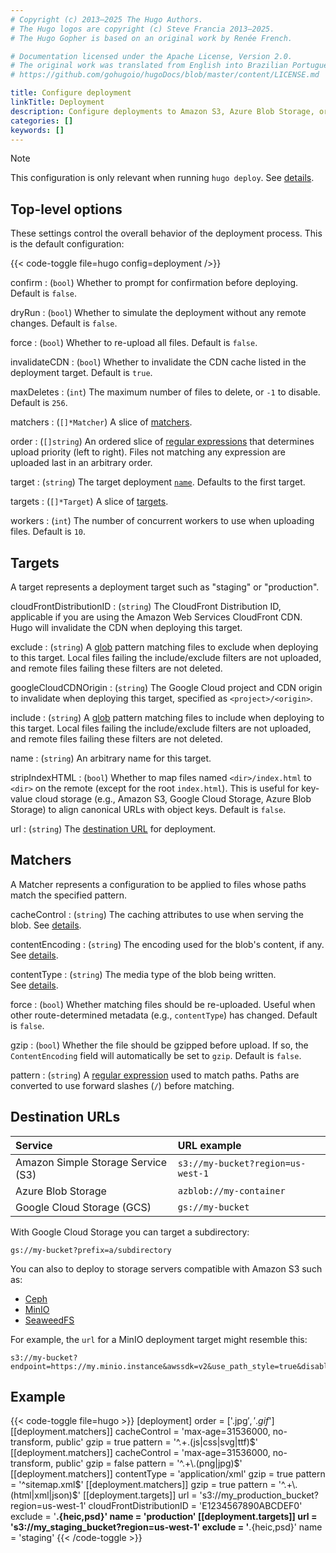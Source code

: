 ```yaml
---
# Copyright (c) 2013–2025 The Hugo Authors.
# The Hugo logos are copyright (c) Steve Francia 2013–2025.
# The Hugo Gopher is based on an original work by Renée French.

# Documentation licensed under the Apache License, Version 2.0.
# The original work was translated from English into Brazilian Portuguese.
# https://github.com/gohugoio/hugoDocs/blob/master/content/LICENSE.md

title: Configure deployment
linkTitle: Deployment
description: Configure deployments to Amazon S3, Azure Blob Storage, or Google Cloud Storage.
categories: []
keywords: []
---
```


> [!note]
> This configuration is only relevant when running `hugo deploy`. See&nbsp;[details](/host-and-deploy/deploy-with-hugo-deploy/).

## Top-level options

These settings control the overall behavior of the deployment process. This is the default configuration:

{{< code-toggle file=hugo config=deployment />}}

confirm
: (`bool`) Whether to prompt for confirmation before deploying. Default is `false`.

dryRun
: (`bool`) Whether to simulate the deployment without any remote changes. Default is `false`.

force
: (`bool`) Whether to re-upload all files. Default is `false`.

invalidateCDN
: (`bool`) Whether to invalidate the CDN cache listed in the deployment target. Default is `true`.

maxDeletes
: (`int`) The maximum number of files to delete, or `-1` to disable. Default is `256`.

matchers
: (`[]*Matcher`) A slice of [matchers](#matchers-1).

order
: (`[]string`) An ordered slice of [regular expressions](g) that determines upload priority (left to right). Files not matching any expression are uploaded last in an arbitrary order.

target
: (`string`) The target deployment [`name`](#name). Defaults to the first target.

targets
: (`[]*Target`) A slice of [targets](#targets-1).

workers
: (`int`) The number of concurrent workers to use when uploading files. Default is `10`.

## Targets

A target represents a deployment target such as "staging" or "production".

cloudFrontDistributionID
: (`string`) The CloudFront Distribution ID, applicable if you are using the Amazon Web Services CloudFront CDN. Hugo will invalidate the CDN when deploying this target.

exclude
: (`string`) A [glob](g) pattern matching files to exclude when deploying to this target. Local files failing the include/exclude filters are not uploaded, and remote files failing these filters are not deleted.

googleCloudCDNOrigin
: (`string`) The Google Cloud project and CDN origin to invalidate when deploying this target, specified as `<project>/<origin>`.

include
: (`string`) A [glob](g) pattern matching files to include when deploying to this target. Local files failing the include/exclude filters are not uploaded, and remote files failing these filters are not deleted.

name
: (`string`) An arbitrary name for this target.

stripIndexHTML
: (`bool`) Whether to map files named `<dir>/index.html` to `<dir>` on the remote (except for the root `index.html`). This is useful for key-value cloud storage (e.g., Amazon S3, Google Cloud Storage, Azure Blob Storage) to align canonical URLs with object keys. Default is `false`.

url
: (`string`) The [destination URL](#destination-urls) for deployment.

## Matchers

A Matcher represents a configuration to be applied to files whose paths match
the specified pattern.

cacheControl
: (`string`) The caching attributes to use when serving the blob. See&nbsp;[details][cacheControl].

contentEncoding
: (`string`) The encoding used for the blob's content, if any. See&nbsp;[details][contentEncoding].

contentType
: (`string`) The media type of the blob being written. See&nbsp;[details][contentType].

force
: (`bool`) Whether matching files should be re-uploaded. Useful when other route-determined metadata (e.g., `contentType`) has changed. Default is `false`.

gzip
: (`bool`) Whether the file should be gzipped before upload. If so, the `ContentEncoding` field will automatically be set to `gzip`. Default is `false`.

pattern
: (`string`) A [regular expression](g) used to match paths. Paths are converted to use forward slashes (`/`) before matching.

[cacheControl]: https://developer.mozilla.org/en-US/docs/Web/HTTP/Headers/Cache-Control
[contentEncoding]: https://developer.mozilla.org/en-US/docs/Web/HTTP/Headers/Content-Encoding
[contentType]: https://developer.mozilla.org/en-US/docs/Web/HTTP/Headers/Content-Type

## Destination URLs

Service|URL example
:--|:--
Amazon Simple Storage Service (S3)|`s3://my-bucket?region=us-west-1`
Azure Blob Storage|`azblob://my-container`
Google Cloud Storage (GCS)|`gs://my-bucket`

With Google Cloud Storage you can target a subdirectory:

```text
gs://my-bucket?prefix=a/subdirectory
```

You can also to deploy to storage servers compatible with Amazon S3 such as:

- [Ceph]
- [MinIO]
- [SeaweedFS]

[Ceph]: https://ceph.com/
[Minio]: https://www.minio.io/
[SeaweedFS]: https://github.com/chrislusf/seaweedfs

For example, the `url` for a MinIO deployment target might resemble this:

```text
s3://my-bucket?endpoint=https://my.minio.instance&awssdk=v2&use_path_style=true&disable_https=false
```

## Example

{{< code-toggle file=hugo >}}
[deployment]
  order = ['.jpg$', '.gif$']
  [[deployment.matchers]]
    cacheControl = 'max-age=31536000, no-transform, public'
    gzip = true
    pattern = '^.+\.(js|css|svg|ttf)$'
  [[deployment.matchers]]
    cacheControl = 'max-age=31536000, no-transform, public'
    gzip = false
    pattern = '^.+\.(png|jpg)$'
  [[deployment.matchers]]
    contentType = 'application/xml'
    gzip = true
    pattern = '^sitemap\.xml$'
  [[deployment.matchers]]
    gzip = true
    pattern = '^.+\.(html|xml|json)$'
  [[deployment.targets]]
    url = 's3://my_production_bucket?region=us-west-1'
    cloudFrontDistributionID = 'E1234567890ABCDEF0'
    exclude = '**.{heic,psd}'
    name = 'production'
  [[deployment.targets]]
    url = 's3://my_staging_bucket?region=us-west-1'
    exclude = '**.{heic,psd}'
    name = 'staging'
{{< /code-toggle >}}

